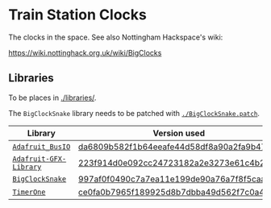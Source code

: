 # Train Station Clocks

The clocks in the space. See also Nottingham Hackspace's wiki:

<https://wiki.nottinghack.org.uk/wiki/BigClocks>

## Libraries

To be places in [./libraries/](./libraries/).

The `BigClockSnake` library needs to be patched with [`./BigClockSnake.patch`](./BigClockSnake.patch).

| Library | Version used |
| --- | --- |
| [`Adafruit_BusIO`] | [da6809b582f1b64eeafe44d58df8a90a2fa9b47c][Adafruit_BusIO#at] |
| [`Adafruit-GFX-Library`] | [223f914d0e092cc24723182a2e3273e61c4b22ea][Adafruit-GFX-Library#at] |
| [`BigClockSnake`] | [997af0f0490c7a7ea11e199de90a76a7f8f5caab][BigClockSnake#at] |
| [`TimerOne`] | [ce0fa0b7965f189925d8b7dbba49d562f7c0a4b3][TimerOne#at] |

[`Adafruit_BusIO`]: https://github.com/adafruit/Adafruit_BusIO
[Adafruit_BusIO#at]: https://github.com/adafruit/Adafruit_BusIO/tree/da6809b582f1b64eeafe44d58df8a90a2fa9b47c
[`Adafruit-GFX-Library`]: https://github.com/adafruit/Adafruit-GFX-Library
[Adafruit-GFX-Library#at]: https://github.com/adafruit/Adafruit-GFX-Library/tree/223f914d0e092cc24723182a2e3273e61c4b22ea
[`BigClockSnake`]: https://github.com/daniel1111/BigClockSnake
[BigClockSnake#at]: https://github.com/daniel1111/BigClockSnake/tree/997af0f0490c7a7ea11e199de90a76a7f8f5caab
[`TimerOne`]: https://github.com/PaulStoffregen/TimerOne
[TimerOne#at]: https://github.com/PaulStoffregen/TimerOne/tree/ce0fa0b7965f189925d8b7dbba49d562f7c0a4b3
